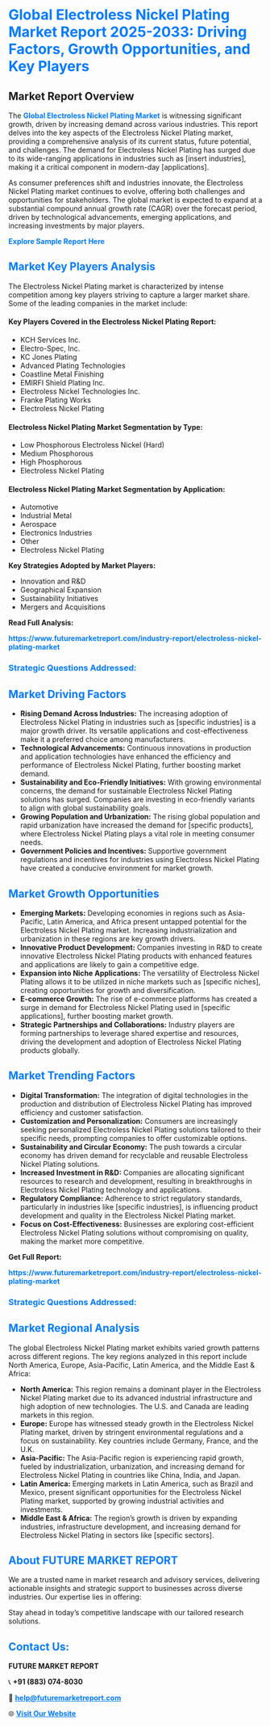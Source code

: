 <h1 style="color: #007BFF;">Global Electroless Nickel Plating Market Report 2025-2033: Driving Factors, Growth Opportunities, and Key Players</h1>

<section id="overview">
<h2>Market Report Overview</h2>
<p>The <a href="https://www.futuremarketreport.com/industry-report/electroless-nickel-plating-market" style="color: #007BFF; text-decoration: none;"><strong>Global Electroless Nickel Plating Market</strong></a> is witnessing significant growth, driven by increasing demand across various industries. This report delves into the key aspects of the Electroless Nickel Plating market, providing a comprehensive analysis of its current status, future potential, and challenges. The demand for Electroless Nickel Plating has surged due to its wide-ranging applications in industries such as [insert industries], making it a critical component in modern-day [applications].</p>
<p>As consumer preferences shift and industries innovate, the Electroless Nickel Plating market continues to evolve, offering both challenges and opportunities for stakeholders. The global market is expected to expand at a substantial compound annual growth rate (CAGR) over the forecast period, driven by technological advancements, emerging applications, and increasing investments by major players.</p>
</section>

<section id="overview">
<p><a href="https://www.futuremarketreport.com/request-sample/reportId=98677" style="color: #007BFF; text-decoration: none;"><strong>Explore Sample Report Here</strong></a></p>
</section>

<section id="key-players">
<h2 style="color: #007BFF;">Market Key Players Analysis</h2>
<p>The Electroless Nickel Plating market is characterized by intense competition among key players striving to capture a larger market share. Some of the leading companies in the market include:</p>
<h4>Key Players Covered in the Electroless Nickel Plating Report:</h4>
<ul><li>KCH Services Inc.</li><li>Electro-Spec, Inc.</li><li>KC Jones Plating</li><li>Advanced Plating Technologies</li><li>Coastline Metal Finishing</li><li>EMIRFI Shield Plating Inc.</li><li>Electroless Nickel Technologies Inc.</li><li>Franke Plating Works</li><li>Electroless Nickel Plating</li></ul>
<h4>Electroless Nickel Plating Market Segmentation by Type:</h4>
<ul><li>Low Phosphorous Electroless Nickel (Hard)</li><li>Medium Phosphorous</li><li>High Phosphorous</li><li>Electroless Nickel Plating</li></ul>

<h4>Electroless Nickel Plating Market Segmentation by Application:</h4>
<ul><li>Automotive</li><li>Industrial Metal</li><li>Aerospace</li><li>Electronics Industries</li><li>Other</li><li>Electroless Nickel Plating</li></ul>
<p><strong>Key Strategies Adopted by Market Players:</strong></p>
<ul>
<li>Innovation and R&D</li>
<li>Geographical Expansion</li>
<li>Sustainability Initiatives</li>
<li>Mergers and Acquisitions</li>
</ul>
</section>

<section>
<p><strong>Read Full Analysis: </strong></p><a href="https://www.futuremarketreport.com/industry-report/electroless-nickel-plating-market" style="color: #007BFF; text-decoration: none;"><strong>https://www.futuremarketreport.com/industry-report/electroless-nickel-plating-market</strong></a>
<h3 style="color: #007BFF;">Strategic Questions Addressed:</h3>
</section>

<section id="driving-factors">
<h2 style="color: #007BFF;">Market Driving Factors</h2>
<ul>
<li><strong>Rising Demand Across Industries:</strong> The increasing adoption of Electroless Nickel Plating in industries such as [specific industries] is a major growth driver. Its versatile applications and cost-effectiveness make it a preferred choice among manufacturers.</li>
<li><strong>Technological Advancements:</strong> Continuous innovations in production and application technologies have enhanced the efficiency and performance of Electroless Nickel Plating, further boosting market demand.</li>
<li><strong>Sustainability and Eco-Friendly Initiatives:</strong> With growing environmental concerns, the demand for sustainable Electroless Nickel Plating solutions has surged. Companies are investing in eco-friendly variants to align with global sustainability goals.</li>
<li><strong>Growing Population and Urbanization:</strong> The rising global population and rapid urbanization have increased the demand for [specific products], where Electroless Nickel Plating plays a vital role in meeting consumer needs.</li>
<li><strong>Government Policies and Incentives:</strong> Supportive government regulations and incentives for industries using Electroless Nickel Plating have created a conducive environment for market growth.</li>
</ul>
</section>

<section id="growth-opportunities">
<h2 style="color: #007BFF;">Market Growth Opportunities</h2>
<ul>
<li><strong>Emerging Markets:</strong> Developing economies in regions such as Asia-Pacific, Latin America, and Africa present untapped potential for the Electroless Nickel Plating market. Increasing industrialization and urbanization in these regions are key growth drivers.</li>
<li><strong>Innovative Product Development:</strong> Companies investing in R&D to create innovative Electroless Nickel Plating products with enhanced features and applications are likely to gain a competitive edge.</li>
<li><strong>Expansion into Niche Applications:</strong> The versatility of Electroless Nickel Plating allows it to be utilized in niche markets such as [specific niches], creating opportunities for growth and diversification.</li>
<li><strong>E-commerce Growth:</strong> The rise of e-commerce platforms has created a surge in demand for Electroless Nickel Plating used in [specific applications], further boosting market growth.</li>
<li><strong>Strategic Partnerships and Collaborations:</strong> Industry players are forming partnerships to leverage shared expertise and resources, driving the development and adoption of Electroless Nickel Plating products globally.</li>
</ul>
</section>

<section id="trending-factors">
<h2 style="color: #007BFF;">Market Trending Factors</h2>
<ul>
<li><strong>Digital Transformation:</strong> The integration of digital technologies in the production and distribution of Electroless Nickel Plating has improved efficiency and customer satisfaction.</li>
<li><strong>Customization and Personalization:</strong> Consumers are increasingly seeking personalized Electroless Nickel Plating solutions tailored to their specific needs, prompting companies to offer customizable options.</li>
<li><strong>Sustainability and Circular Economy:</strong> The push towards a circular economy has driven demand for recyclable and reusable Electroless Nickel Plating solutions.</li>
<li><strong>Increased Investment in R&D:</strong> Companies are allocating significant resources to research and development, resulting in breakthroughs in Electroless Nickel Plating technology and applications.</li>
<li><strong>Regulatory Compliance:</strong> Adherence to strict regulatory standards, particularly in industries like [specific industries], is influencing product development and quality in the Electroless Nickel Plating market.</li>
<li><strong>Focus on Cost-Effectiveness:</strong> Businesses are exploring cost-efficient Electroless Nickel Plating solutions without compromising on quality, making the market more competitive.</li>
</ul>
</section>

<section>
<p><strong>Get Full Report: </strong></p><a href="https://www.futuremarketreport.com/industry-report/electroless-nickel-plating-market" style="color: #007BFF; text-decoration: none;"><strong>https://www.futuremarketreport.com/industry-report/electroless-nickel-plating-market</strong></a>
<h3 style="color: #007BFF;">Strategic Questions Addressed:</h3>
</section>


<section id="regional-analysis">
<h2 style="color: #007BFF;">Market Regional Analysis</h2>
<p>The global Electroless Nickel Plating market exhibits varied growth patterns across different regions. The key regions analyzed in this report include North America, Europe, Asia-Pacific, Latin America, and the Middle East & Africa:</p>
<ul>
<li><strong>North America:</strong> This region remains a dominant player in the Electroless Nickel Plating market due to its advanced industrial infrastructure and high adoption of new technologies. The U.S. and Canada are leading markets in this region.</li>
<li><strong>Europe:</strong> Europe has witnessed steady growth in the Electroless Nickel Plating market, driven by stringent environmental regulations and a focus on sustainability. Key countries include Germany, France, and the U.K.</li>
<li><strong>Asia-Pacific:</strong> The Asia-Pacific region is experiencing rapid growth, fueled by industrialization, urbanization, and increasing demand for Electroless Nickel Plating in countries like China, India, and Japan.</li>
<li><strong>Latin America:</strong> Emerging markets in Latin America, such as Brazil and Mexico, present significant opportunities for the Electroless Nickel Plating market, supported by growing industrial activities and investments.</li>
<li><strong>Middle East & Africa:</strong> The region’s growth is driven by expanding industries, infrastructure development, and increasing demand for Electroless Nickel Plating in sectors like [specific sectors].</li>
</ul>
</section>

<footer>
<h2 style="color: #007BFF;">About FUTURE MARKET REPORT</h2>
<p>We are a trusted name in market research and advisory services, delivering actionable insights and strategic support to businesses across diverse industries. Our expertise lies in offering:</p>

<p>Stay ahead in today’s competitive landscape with our tailored research solutions.</p>

<h2 style="color: #007BFF;">Contact Us:</h2>
<p><strong>FUTURE MARKET REPORT</strong></p>
<p>📞 <strong>+91 (883) 074-8030</strong></p>
<p>📧 <strong><a href="mailto:help@futuremarketreport.com" style="color: #007BFF;">help@futuremarketreport.com</a></strong></p>
<p>🌐 <strong><a href="https://www.futuremarketreport.com/" style="color: #007BFF;">Visit Our Website</a></strong></p>
</footer>